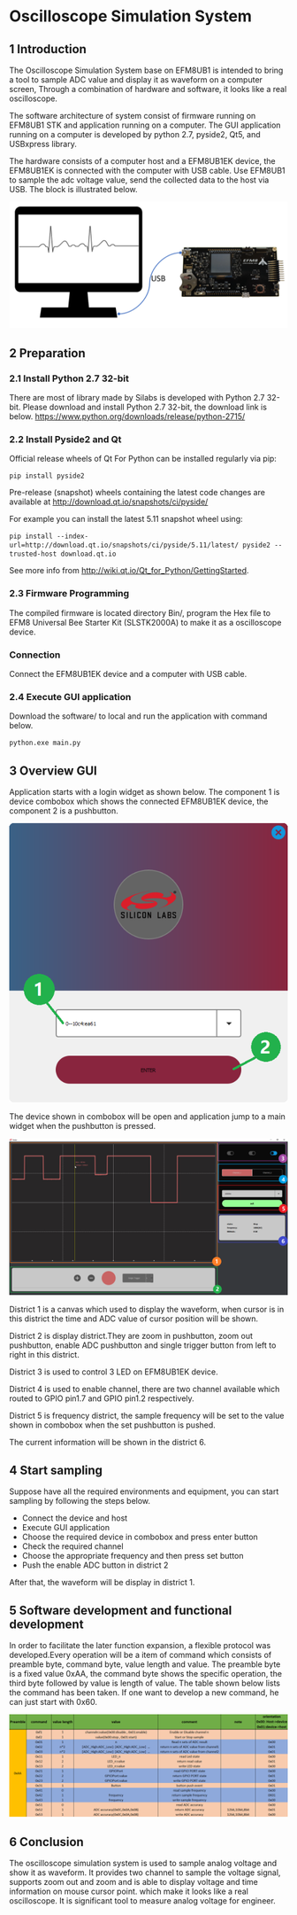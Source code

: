 # Oscilloscope Simulation System

## 1 Introduction

The Oscilloscope Simulation System base on EFM8UB1 is intended to bring a tool to sample ADC value and display it as waveform on a computer screen, Through a combination of hardware and software, it looks like a real oscilloscope.

The software architecture of system consist of firmware running on EFM8UB1 STK and application running on a computer. The GUI application running on a computer is developed by python 2.7, pyside2, Qt5, and USBxpress library.

The hardware consists of a computer host and a EFM8UB1EK device, the EFM8UB1EK is connected with the computer with USB cable. Use EFM8UB1 to sample the adc voltage value, send the collected data to the host via USB. The block is illustrated below.

![hardware architecture][architecture_png]

## 2 Preparation

### 2.1 Install Python 2.7 32-bit


There are most of library made by Silabs is developed with Python 2.7 32-bit. Please download and install Python 2.7 32-bit, the download link is below.
https://www.python.org/downloads/release/python-2715/ 

### 2.2 Install Pyside2 and Qt

Official release wheels of Qt For Python can be installed regularly via pip:

```shell
pip install pyside2
```

Pre-release (snapshot) wheels containing the latest code changes are available at http://download.qt.io/snapshots/ci/pyside/

For example you can install the latest 5.11 snapshot wheel using:

```shell
pip install --index-url=http://download.qt.io/snapshots/ci/pyside/5.11/latest/ pyside2 --trusted-host download.qt.io
```

See more info from http://wiki.qt.io/Qt_for_Python/GettingStarted.

### 2.3 Firmware Programming

The compiled firmware is located directory Bin/, program the Hex file to EFM8 Universal Bee Starter Kit (SLSTK2000A) to make it as a oscilloscope device.

### Connection

Connect the EFM8UB1EK device and a computer with USB cable.

### 2.4 Execute GUI application

Download the software/ to local and run the application with command below.

```python
python.exe main.py
```

## 3 Overview GUI

Application starts with a login widget as shown below. The component 1 is device combobox which shows the connected EFM8UB1EK device, the component 2 is a pushbutton.

![login][login_widget]

The device shown in combobox will be open and application jump to a main widget when the pushbutton is pressed.

![main widget][main_widget]

District 1 is a canvas which used to display the waveform, when cursor is in this district the time and ADC value of cursor position will be shown.

District 2 is display district.They are zoom in pushbutton, zoom out pushbutton, enable ADC  pushbutton and single trigger button from left to right in this district.

District 3 is used to control 3 LED on EFM8UB1EK device.

District 4 is used to enable channel, there are two channel available which routed to GPIO pin1.7 and GPIO pin1.2 respectively.

District 5 is frequency district, the sample frequency will be set to the value shown in combobox when the set pushbutton is pushed.

The current information will be shown in the district 6.

## 4 Start sampling

Suppose have all the required environments and equipment, you can start sampling by following the steps below.

* Connect the device and host
* Execute GUI application
* Choose the required device in combobox and press enter button
* Check the required channel
* Choose the appropriate frequency and then press set button
* Push the enable ADC button in district 2

After that, the waveform will be display in district 1.

## 5 Software development and functional development

In order to facilitate the later function expansion, a flexible protocol was developed.Every operation will be a item of command which consists of preamble byte, command byte, value length and value. The preamble byte is a fixed value 0xAA, the command byte shows the specific operation, the third byte followed by value is length of value.
The table shown below lists the command has been taken. If one want to develop a new command, he can just start with 0x60.

![protocol table][protocol_table]

## 6 Conclusion

The oscilloscope simulation system is used to sample analog voltage and show it as waveform. It provides two channel to sample the voltage signal, supports zoom out and zoom and is able to display voltage and time information on mouse cursor point. which make it looks like a real oscilloscope. It is significant tool to measure analog voltage for engineer.

[architecture_png]:img/architecture.png
[login_widget]:img/login_widget.png
[main_widget]:img/main_widget.png
[protocol_table]:img/protocol.png